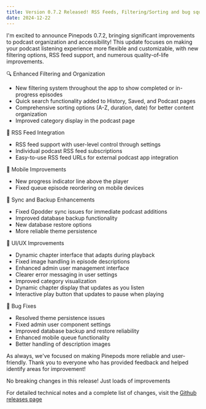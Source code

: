 ```yaml
---
title: Version 0.7.2 Released! RSS Feeds, Filtering/Sorting and bug squashing!
date: 2024-12-22
---
```

I'm excited to announce Pinepods 0.7.2, bringing significant improvements to podcast organization and accessibility! This update focuses on making your podcast listening experience more flexible and customizable, with new filtering options, RSS feed support, and numerous quality-of-life improvements.

🔍 Enhanced Filtering and Organization
- New filtering system throughout the app to show completed or in-progress episodes
- Quick search functionality added to History, Saved, and Podcast pages
- Comprehensive sorting options (A-Z, duration, date) for better content organization
- Improved category display in the podcast page

📡 RSS Feed Integration
- RSS feed support with user-level control through settings
- Individual podcast RSS feed subscriptions
- Easy-to-use RSS feed URLs for external podcast app integration

📱 Mobile Improvements
- New progress indicator line above the player
- Fixed queue episode reordering on mobile devices

🔄 Sync and Backup Enhancements
- Fixed Gpodder sync issues for immediate podcast additions
- Improved database backup functionality
- New database restore options
- More reliable theme persistence

🎨 UI/UX Improvements
- Dynamic chapter interface that adapts during playback
- Fixed image handling in episode descriptions
- Enhanced admin user management interface
- Clearer error messaging in user settings
- Improved category visualization
- Dynamic chapter display that updates as you listen
- Interactive play button that updates to pause when playing

🐛 Bug Fixes
- Resolved theme persistence issues
- Fixed admin user component settings
- Improved database backup and restore reliability
- Enhanced mobile queue functionality
- Better handling of description images

As always, we've focused on making Pinepods more reliable and user-friendly. Thank you to everyone who has provided feedback and helped identify areas for improvement!

No breaking changes in this release! Just loads of improvements

For detailed technical notes and a complete list of changes, visit the [Github releases page](https://github.com/madeofpendletonwool/PinePods/releases/tag/0.7.2)